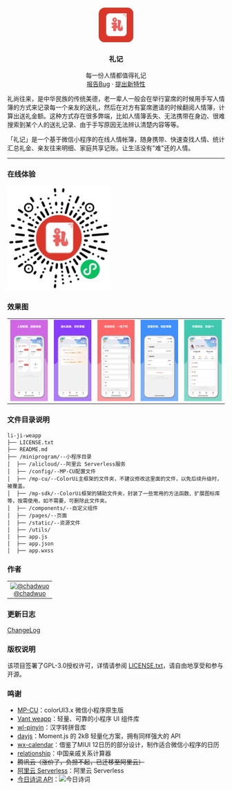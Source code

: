 <p align="center">
  <a href="https://github.com/chadwuo/li-ji-weapp">
    <img src="doc/logo.png" alt="Logo" width="80" height="80">
  </a>

  <h3 align="center">礼记</h3>
  <p align="center">
    每一份人情都值得礼记
    <br />
    <a href="https://github.com/Chadwuo/li-ji-weapp/issues/new?template=bug_report.md">报告Bug</a>
    ·
    <a href="https://github.com/Chadwuo/li-ji-weapp/issues/new?template=feature_request.md">提出新特性</a>
  </p>
</p>

  礼尚往来，是中华民族的传统美德，老一辈人一般会在举行宴席的时候用手写人情簿的方式来记录每一个亲友的送礼，然后在对方有宴席邀请的时候翻阅人情簿，计算出送礼金额。这种方式存在很多弊端，比如人情簿丢失、无法携带在身边、很难搜索到某个人的送礼记录、由于手写原因无法辨认清楚内容等等。
  
  「礼记」是一个基于微信小程序的在线人情帐簿，随身携带、快速查找人情、统计汇总礼金、亲友往来明细、家庭共享记账。让生活没有"难"还的人情。

---

### 在线体验
 <img src="doc/code.png" alt="Logo" width="240" height="240">

### 效果图

<table>
  <tr>
    <td><img src="doc/image1.jpeg"></td>
    <td><img src="doc/image2.jpeg"></td>
    <td><img src="doc/image3.jpeg"></td>
    <td><img src="doc/image4.jpeg"></td>
    <td><img src="doc/image5.jpeg"></td>
  </tr>
 </table>

### 文件目录说明

```
li-ji-weapp 
├── LICENSE.txt
├── README.md
├── /miniprogram/--小程序目录
│  ├── /alicloud/--阿里云 Serverless服务
│  ├── /config/--MP-CU配置文件
│  ├── /mp-cu/--ColorUi主框架的文件夹，不建议修改这里面的文件，以免后续升级时，被覆盖。
│  ├── /mp-sdk/--ColorUi框架的辅助文件夹，封装了一些常用的方法函数、扩展图标库等，按需使用，如不需要，可删除此文件夹。
│  ├── /components/--自定义组件
│  ├── /pages/--页面
│  ├── /static/--资源文件
│  ├── /utils/
│  ├── app.js
│  ├── app.json
│  ├── app.wxss

```

### 作者
<table>
    <tbody>
        <tr>
            <td align="center" valign="middle">
                <a href="https://github.com/chadwuo" target="_blank">
                    <img width="80px" src="https://avatars.githubusercontent.com/u/41413559?v=4" alt="@chadwuo">
                    <div>@chadwuo</div>
                </a>
            </td>
        </tr>
    </tbody>
</table>

### 更新日志

[ChangeLog](https://github.com/chadwuo/li-ji-weapp/releases)

### 版权说明

该项目签署了GPL-3.0授权许可，详情请参阅 [LICENSE.txt](https://github.com/chadwuo/li-ji-weapp/blob/master/LICENSE)，请自由地享受和参与开源。

### 鸣谢

- [MP-CU](https://github.com/Color-UI/MP-CU)：colorUI3.x 微信小程序原生版
- [Vant weapp](https://github.com/youzan/vant-weapp)：轻量、可靠的小程序 UI 组件库
- [wl-pinyin](https://www.npmjs.com/package/wl-pinyin)：汉字转拼音库
- [dayjs](https://github.com/iamkun/dayjs)：Moment.js 的 2kB 轻量化方案，拥有同样强大的 API
- [wx-calendar](https://github.com/lspriv/wx-calendar)：借鉴了MIUI 12日历的部分设计，制作适合微信小程序的日历
- [relationship](https://github.com/mumuy/relationship)：中国亲戚关系计算器
- <s>腾讯云（涨价了，负担不起，已迁移至阿里云）</s>
- [阿里云 Serverless](https://serverless.aliyun.com)：阿里云 Serverless
- [今日诗词 API](https://www.jinrishici.com)：![今日诗词](https://v2.jinrishici.com/one.svg)

<!-- links -->
[license-url]: https://github.com/chadwuo/li-ji-weapp/blob/master/LICENSE.txt

